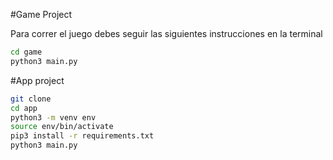 #Game Project

Para correr el juego debes seguir las siguientes instrucciones en la terminal

```sh
cd game
python3 main.py
```


#App project

```sh
git clone
cd app
python3 -m venv env
source env/bin/activate
pip3 install -r requirements.txt
python3 main.py
```